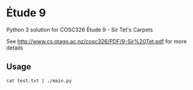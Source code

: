 # Étude 9

Python 3 solution for COSC326 Étude 9 - Sir Tet's Carpets

See http://www.cs.otago.ac.nz/cosc326/PDF/9-Sir%20Tet.pdf for more details

## Usage

```
cat test.txt | ./main.py
```
